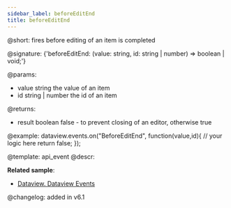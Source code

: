 ```yaml
---
sidebar_label: beforeEditEnd
title: beforeEditEnd
---          
```


@short: fires before editing of an item is completed

@signature: {'beforeEditEnd: (value: string, id: string | number) => boolean | void;'}

@params:
- value		string		the value of an item
- id		string | number		the id of an item

@returns:
- result	boolean		false - to prevent closing of an editor, otherwise true

@example:
dataview.events.on("BeforeEditEnd", function(value,id){
	// your logic here
    return false;
});


@template: api_event
@descr:


**Related sample**:
- [Dataview. Dataview Events](https://snippet.dhtmlx.com/2d74uyoh)

@changelog: added in v6.1


